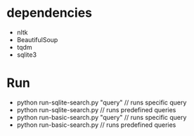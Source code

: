 # dependencies
- nltk
- BeautifulSoup
- tqdm
- sqlite3

# Run
- python run-sqlite-search.py "query"	// runs specific query
- python run-sqlite-search.py		// runs predefined queries
- python run-basic-search.py "query"	// runs specific query
- python run-basic-search.py		// runs predefined queries  		